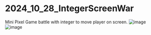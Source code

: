 # 2024_10_28_IntegerScreenWar
Mini Pixel Game battle with integer to move player on screen.
![image](https://github.com/user-attachments/assets/3cdd4cb0-2549-4559-8ed2-1ec9f5402b83)
![image](https://github.com/user-attachments/assets/6eb96bdf-f4c1-4e25-98b3-4e3ad16071e8)
